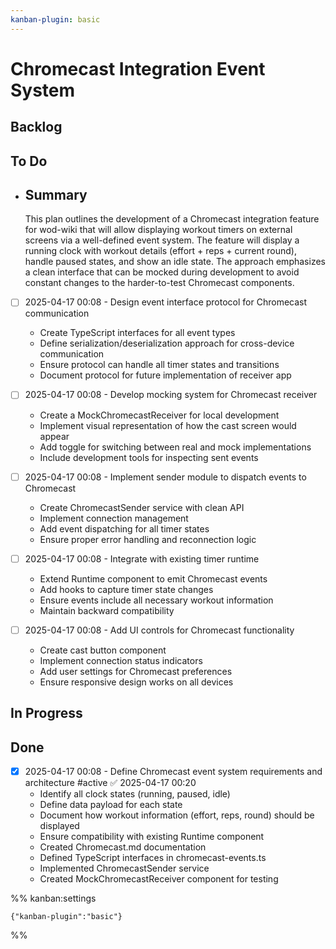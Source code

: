 ```yaml
---
kanban-plugin: basic
---
```


# Chromecast Integration Event System

## Backlog



## To Do

- ## Summary
  This plan outlines the development of a Chromecast integration feature for wod-wiki that will allow displaying workout timers on external screens via a well-defined event system. The feature will display a running clock with workout details (effort + reps + current round), handle paused states, and show an idle state. The approach emphasizes a clean interface that can be mocked during development to avoid constant changes to the harder-to-test Chromecast components.



- [ ] 2025-04-17 00:08 - Design event interface protocol for Chromecast communication
  - Create TypeScript interfaces for all event types
  - Define serialization/deserialization approach for cross-device communication
  - Ensure protocol can handle all timer states and transitions
  - Document protocol for future implementation of receiver app

- [ ] 2025-04-17 00:08 - Develop mocking system for Chromecast receiver
  - Create a MockChromecastReceiver for local development
  - Implement visual representation of how the cast screen would appear
  - Add toggle for switching between real and mock implementations
  - Include development tools for inspecting sent events

- [ ] 2025-04-17 00:08 - Implement sender module to dispatch events to Chromecast
  - Create ChromecastSender service with clean API
  - Implement connection management
  - Add event dispatching for all timer states
  - Ensure proper error handling and reconnection logic

- [ ] 2025-04-17 00:08 - Integrate with existing timer runtime
  - Extend Runtime component to emit Chromecast events
  - Add hooks to capture timer state changes
  - Ensure events include all necessary workout information
  - Maintain backward compatibility

- [ ] 2025-04-17 00:08 - Add UI controls for Chromecast functionality
  - Create cast button component
  - Implement connection status indicators
  - Add user settings for Chromecast preferences
  - Ensure responsive design works on all devices

## In Progress


## Done

- [x] 2025-04-17 00:08 - Define Chromecast event system requirements and architecture #active ✅ 2025-04-17 00:20
  - Identify all clock states (running, paused, idle)
  - Define data payload for each state
  - Document how workout information (effort, reps, round) should be displayed
  - Ensure compatibility with existing Runtime component
  - Created Chromecast.md documentation
  - Defined TypeScript interfaces in chromecast-events.ts
  - Implemented ChromecastSender service
  - Created MockChromecastReceiver component for testing



%% kanban:settings
```
{"kanban-plugin":"basic"}
```
%%
